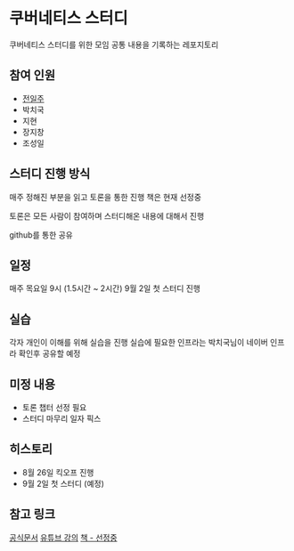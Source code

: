 # 쿠버네티스 스터디

쿠버네티스 스터디를 위한 모임
공통 내용을 기록하는 레포지토리

## 참여 인원

- [전일주](http://github.com/lanace)
- 박치국
- 지현
- 장지창
- 조성일

## 스터디 진행 방식

매주 정해진 부분을 읽고 토론을 통한 진행
책은 현재 선정중

토론은 모든 사람이 참여하며 스터디해온 내용에 대해서 진행

github를 통한 공유

## 일정

매주 목요일 9시 (1.5시간 ~ 2시간) 
9월 2일 첫 스터디 진행

## 실습

각자 개인이 이해를 위해 실습을 진행
실습에 필요한 인프라는 박치국님이 네이버 인프라 확인후 공유할 예정


## 미정 내용

- 토론 챕터 선정 필요
- 스터디 마무리 일자 픽스

## 히스토리

- 8월 26일 킥오프 진행
- 9월 2일 첫 스터디 (예정)


## 참고 링크

[공식문서](https://kubernetes.io/ko/)
[유튜브 강의](https://youtube.com/playlist?list=PLApuRlvrZKohaBHvXAOhUD-RxD0uQ3z0c)
[책 - 선정중](http://www.yes24.com)

